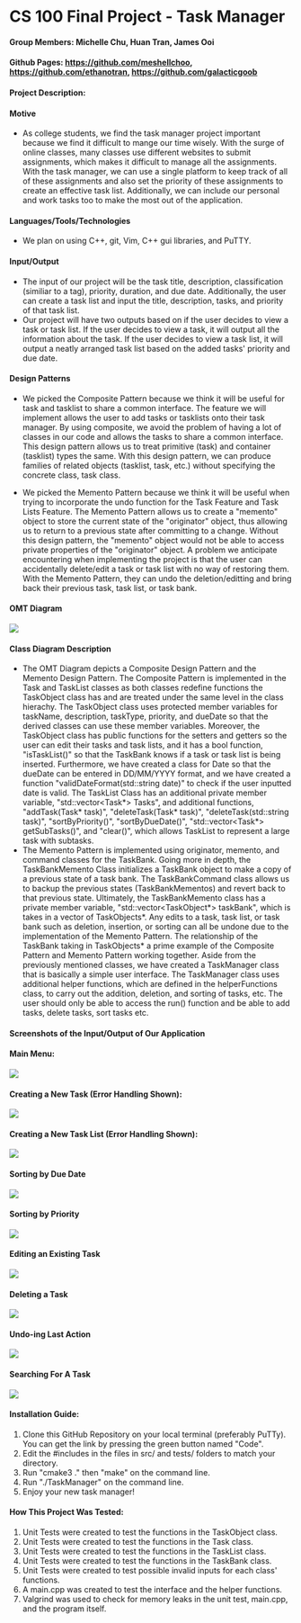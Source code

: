 # CS 100 Final Project - Task Manager
#### Group Members: Michelle Chu, Huan Tran, James Ooi
#### Github Pages: https://github.com/meshellchoo, https://github.com/ethanotran, https://github.com/galacticgoob
#### Project Description: 
#### Motive
  - As college students, we find the task manager project important because we find it difficult to mange our time wisely. With the surge of online classes, many classes use different websites to submit assignments, which makes it difficult to manage all the assignments. With the task manager, we can use a single platform to keep track of all of these assignments and also set the priority of these assignments to create an effective task list. Additionally, we can include our personal and work tasks too to make the most out of the application.
#### Languages/Tools/Technologies
  - We plan on using C++, git, Vim, C++ gui libraries, and PuTTY. 
#### Input/Output
  - The input of our project will be the task title, description, classification (similiar to a tag), priority, duration, and due date. Additionally, the user can create a task list and input the title, description, tasks, and priority of that task list.
  - Our project will have two outputs based on if the user decides to view a task or task list. If the user decides to view a task, it will output all the information about the task. If the user decides to view a task list, it will output a neatly arranged task list based on the added tasks' priority and due date.
#### Design Patterns
  - We picked the Composite Pattern because we think it will be useful for task and tasklist to share a common interface. The feature we will implement allows the user to add tasks or tasklists onto their task manager. By using composite, we avoid the problem of having a lot of classes in our code and allows the tasks to share a common interface. This design pattern allows us to treat primitive (task) and container (tasklist) types the same. With this design pattern, we can produce families of related objects (tasklist, task, etc.) without specifying the concrete class, task class.

  - We picked the Memento Pattern because we think it will be useful when trying to incorporate the undo function for the Task Feature and Task Lists Feature. The Memento Pattern allows us to create a "memento" object to store the current state of the "originator" object, thus allowing us to return to a previous state after committing to a change. Without this design pattern, the "memento" object would not be able to access private properties of the "originator" object. A problem we anticipate encountering when implementing the project is that the user can accidentally delete/edit a task or task list with no way of restoring them. With the Memento Pattern, they can undo the deletion/editting and bring back their previous task, task list, or task bank.


#### OMT Diagram

![](CS100%20Final%20Project%20OMT.jpg)

#### Class Diagram Description

  - The OMT Diagram depicts a Composite Design Pattern and the Memento Design Pattern. The Composite Pattern is implemented in the Task and TaskList classes as both classes redefine functions the TaskObject class has and are treated under the same level in the class hierachy. The TaskObject class uses protected member variables for taskName, description, taskType, priority, and dueDate so that the derived classes can use these member variables. Moreover, the TaskObject class has public functions for the setters and getters so the user can edit their tasks and task lists, and it has a bool function, "isTaskList()" so that the TaskBank knows if a task or task list is being inserted. Furthermore, we have created a class for Date so that the dueDate can be entered in DD/MM/YYYY format, and we have created a function "validDateFormat(std::string date)" to check if the user inputted date is valid. The TaskList Class has an additional private member variable, "std::vector<Task*> Tasks", and additional functions, "addTask(Task* task)", "deleteTask(Task* task)", "deleteTask(std::string task)", "sortByPriority()", "sortByDueDate()", "std::vector<Task*> getSubTasks()", and "clear()", which allows TaskList to represent a large task with subtasks.
  - The Memento Pattern is implemented using originator, memento, and command classes for the TaskBank. Going more in depth, the TaskBankMemento Class initializes a TaskBank object to make a copy of a previous state of a task bank. The TaskBankCommand class allows us to backup the previous states (TaskBankMementos) and revert back to that previous state. Ultimately, the TaskBankMemento class has a private member variable, "std::vector<TaskObject*> taskBank", which is takes in a vector of TaskObjects*. Any edits to a task, task list, or task bank such as deletion, insertion, or sorting can all be undone due to the implementation of the Memento Pattern. The relationship of the TaskBank taking in TaskObjects* a prime example of the Composite Pattern and Memento Pattern working together. Aside from the previously mentioned classes, we have created a TaskManager class that is basically a simple user interface. The TaskManager class uses additional helper functions, which are defined in the helperFunctions class, to carry out the addition, deletion, and sorting of tasks, etc. The user should only be able to access the run() function and be able to add tasks, delete tasks, sort tasks etc.

#### Screenshots of the Input/Output of Our Application
#### Main Menu:
![](ss1.PNG)
#### Creating a New Task (Error Handling Shown):
![](ss2.png)
#### Creating a New Task List (Error Handling Shown):
![](ss3.png)
#### Sorting by Due Date
![](ss4.png)
#### Sorting by Priority
![](ss5.png)
#### Editing an Existing Task
![](ss6.png)
#### Deleting a Task
![](ss7.png)
#### Undo-ing Last Action 
![](ss8.png)
#### Searching For A Task
![](ss9.png)

####  Installation Guide:
1. Clone this GitHub Repository on your local terminal (preferably PuTTy). You can get the link by pressing the green button named "Code".
2. Edit the #includes in the files in src/ and tests/ folders to match your directory. 
3. Run "cmake3 ." then "make" on the command line.
4. Run "./TaskManager" on the command line.
5. Enjoy your new task manager!

#### How This Project Was Tested:
1. Unit Tests were created to test the functions in the TaskObject class.
2. Unit Tests were created to test the functions in the Task class.
3. Unit Tests were created to test the functions in the TaskList class.
4. Unit Tests were created to test the functions in the TaskBank class.
5. Unit Tests were created to test possible invalid inputs for each class' functions.
6. A main.cpp was created to test the interface and the helper functions.
7. Valgrind was used to check for memory leaks in the unit test, main.cpp, and the program itself.

